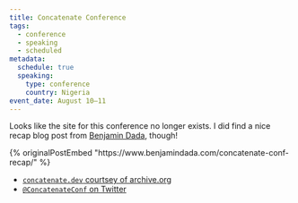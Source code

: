 ```yaml
---
title: Concatenate Conference
tags:
  - conference
  - speaking
  - scheduled
metadata:
  schedule: true
  speaking:
    type: conference
    country: Nigeria
event_date: August 10–11
---
```

Looks like the site for this conference no longer exists. I did find a nice recap blog post from [Benjamin Dada](https://www.benjamindada.com/concatenate-conf-recap/), though!

<p>{% originalPostEmbed "https://www.benjamindada.com/concatenate-conf-recap/" %}</p>

* [`concatenate.dev` courtsey of archive.org](https://web.archive.org/web/20200426164052/https://concatenate.dev)
* [`@ConcatenateConf` on Twitter](https://twitter.com/ConcatenateConf)